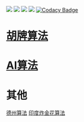 
[<img src="https://img.shields.io/github/license/esrrhs/majiang_algorithm">](https://github.com/esrrhs/majiang_algorithm)
[<img src="https://img.shields.io/github/languages/top/esrrhs/majiang_algorithm">](https://github.com/esrrhs/majiang_algorithm)
[<img src="https://img.shields.io/maven-central/v/com.github.esrrhs/majiang_algorithm">](https://github.com/esrrhs/majiang_algorithm)
[<img src="https://img.shields.io/github/workflow/status/esrrhs/majiang_algorithm/Java%20CI">](https://github.com/esrrhs/majiang_algorithm/actions)
[![Codacy Badge](https://api.codacy.com/project/badge/Grade/b75adb4b83884d35beeaa396ab76b597)](https://www.codacy.com/manual/esrrhs/majiang_algorithm?utm_source=github.com&amp;utm_medium=referral&amp;utm_content=esrrhs/majiang_algorithm&amp;utm_campaign=Badge_Grade)

# [胡牌算法](./hu.md)
# [AI算法](./ai.md)

# 其他
<a href="https://github.com/esrrhs/texas_algorithm">德州算法</a>
<a href="https://github.com/esrrhs/teenpatti_algorithm">印度炸金花算法</a>
